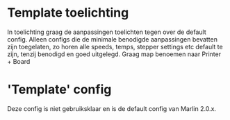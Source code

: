 # Template toelichting

In toelichting graag de aanpassingen toelichten tegen over de default config.
Alleen configs die de minimale benodigde aanpassingen bevatten zijn toegelaten, zo horen alle speeds, temps, stepper settings etc default te zijn, tenzij benodigd en goed uitgelegd.
Graag map benoemen naar Printer + Board

# 'Template' config
Deze config is niet gebruiksklaar en is de default config van Marlin 2.0.x.

